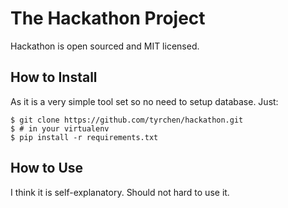 The Hackathon Project
======================

Hackathon is open sourced and MIT licensed.

## How to Install

As it is a very simple tool set so no need to setup database. Just:

    $ git clone https://github.com/tyrchen/hackathon.git
    $ # in your virtualenv
    $ pip install -r requirements.txt


## How to Use

I think it is self-explanatory. Should not hard to use it.